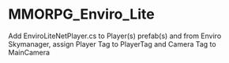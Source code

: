 # MMORPG_Enviro_Lite

Add EnviroLiteNetPlayer.cs to Player(s) prefab(s) and from Enviro Skymanager, assign Player Tag to PlayerTag and Camera Tag to MainCamera
